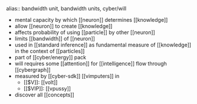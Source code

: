 alias:: bandwidth unit, bandwidth units, cyber/will

- mental capacity by which [[neuron]] determines [[knowledge]]
- allow [[neuron]] to create [[knowledge]]
- affects probability of using [[particle]] by other [[neuron]]
- limits [[bandwidth]] of [[neuron]]
- used in [[standard inference]] as fundamental measure of [[knowledge]] in the context of [[particles]]
- part of [[cyber/energy]] pack
- will requires some [[attention]] for [[intelligence]] flow through [[cybergraph]]
- measured by [[cyber-sdk]] [[vimputers]] in
	- [[$V]]: [[volt]]
	- [[$VIP]]: [[vpussy]]
- discover all [[concepts]]